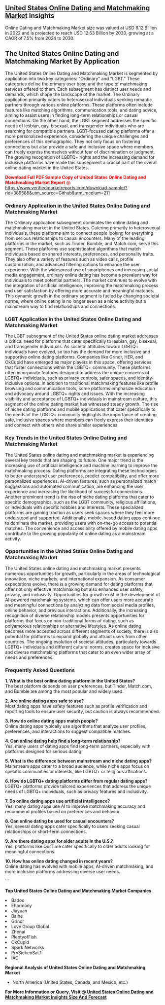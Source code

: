 <h2><a href="https://www.verifiedmarketreports.com/download-sample/?rid=389588&amp;utm_source=Github&amp;utm_medium=211" target="_blank">United States Online Dating and Matchmaking Market</a> Insights</h2><p>Online Dating and Matchmaking Market size was valued at USD 8.12 Billion in 2022 and is projected to reach USD 12.63 Billion by 2030, growing at a CAGR of 7.5% from 2024 to 2030.</p><p><h2>The United States Online Dating and Matchmaking Market By Application</h2><p>The United States Online Dating and Matchmaking Market is segmented by application into two key categories: "Ordinary" and "LGBT." These categories define the primary user base and the type of matchmaking services offered to them. Each subsegment has distinct user needs and demands, which shape the landscape of the market. The Ordinary application primarily caters to heterosexual individuals seeking romantic partners through various online platforms. These platforms often include features like matching algorithms, communication tools, and dating advice, aiming to assist users in finding long-term relationships or casual connections. On the other hand, the LGBT segment addresses the specific needs of lesbian, gay, bisexual, and transgender individuals who are searching for compatible partners. LGBT-focused dating platforms offer a more personalized experience, considering the unique challenges and preferences of this demographic. They not only focus on fostering connections but also provide a safe and inclusive space where members can freely express themselves without fear of discrimination or judgment. The growing recognition of LGBTQ+ rights and the increasing demand for inclusive platforms have made this subsegment a crucial part of the overall online dating market in the United States.<p><span class=""><span style="color: #ff0000;"><strong>Download Full PDF Sample Copy of United States Online Dating and Matchmaking Market Report</strong> @ </span><a href="https://www.verifiedmarketreports.com/download-sample/?rid=389588&amp;utm_source=Github&amp;utm_medium=211" target="_blank">https://www.verifiedmarketreports.com/download-sample/?rid=389588&amp;utm_source=Github&amp;utm_medium=211</a></span></p><h3>Ordinary Application in the United States Online Dating and Matchmaking Market</h3><p>The Ordinary application subsegment dominates the online dating and matchmaking market in the United States. Catering primarily to heterosexual individuals, these platforms aim to connect people looking for everything from serious relationships to casual encounters. Many of the leading platforms in the market, such as Tinder, Bumble, and Match.com, serve this segment. These platforms use sophisticated algorithms that match individuals based on shared interests, preferences, and personality traits. They also offer a variety of features such as video calls, profile customization, and advanced filtering options to enhance the user experience. With the widespread use of smartphones and increasing social media engagement, ordinary online dating has become a prevalent way for individuals to meet potential partners. The market continues to evolve with the integration of artificial intelligence, improving the matchmaking process and user satisfaction by offering more accurate and meaningful matches. This dynamic growth in the ordinary segment is fueled by changing societal norms, where online dating is no longer seen as a niche activity but a mainstream way to find relationships and connections.<h3>LGBT Application in the United States Online Dating and Matchmaking Market</h3><p>The LGBT subsegment of the United States online dating market addresses a critical need for platforms that cater specifically to lesbian, gay, bisexual, and transgender individuals. As societal attitudes toward LGBTQ+ individuals have evolved, so too has the demand for more inclusive and supportive online dating platforms. Companies like Grindr, HER, and OkCupid have emerged as major players in this space, offering services that foster connections within the LGBTQ+ community. These platforms often incorporate features designed to address the unique concerns of LGBTQ+ individuals, such as privacy controls, safer spaces, and identity-inclusive options. In addition to traditional matchmaking features like profile browsing and communication tools, some platforms emphasize education and advocacy around LGBTQ+ rights and issues. With the increasing visibility and acceptance of LGBTQ+ individuals in mainstream culture, this segment of the online dating market has witnessed steady growth. The rise of niche dating platforms and mobile applications that cater specifically to the needs of the LGBTQ+ community highlights the importance of creating safe, inclusive spaces where members can freely express their identities and connect with others who share similar experiences.<h3>Key Trends in the United States Online Dating and Matchmaking Market</h3><p>The United States online dating and matchmaking market is experiencing several key trends that are shaping its future. One major trend is the increasing use of artificial intelligence and machine learning to improve the matchmaking process. Dating platforms are integrating these technologies to better understand user preferences, predict compatibility, and offer more personalized experiences. AI-driven features, such as personalized match suggestions and automated communication, are enhancing the user experience and increasing the likelihood of successful connections. Another prominent trend is the rise of niche dating platforms that cater to specific demographics, such as the LGBT community, religious affiliations, or individuals with specific hobbies and interests. These specialized platforms are gaining traction as users seek spaces where they feel more understood and supported. Additionally, mobile-based dating apps continue to dominate the market, providing users with on-the-go access to potential matches. The convenience and accessibility offered by mobile dating apps contribute to the growing popularity of online dating as a mainstream activity.<h3>Opportunities in the United States Online Dating and Matchmaking Market</h3><p>The United States online dating and matchmaking market presents numerous opportunities for growth, particularly in the areas of technological innovation, niche markets, and international expansion. As consumer expectations evolve, there is a growing demand for dating platforms that offer not only effective matchmaking but also enhanced user safety, privacy, and inclusivity. Opportunities for growth exist in the development of AI-powered matchmaking systems, which can offer users more accurate and meaningful connections by analyzing data from social media profiles, online behavior, and previous interactions. Additionally, the increasing recognition of diverse relationship models presents opportunities for platforms that focus on non-traditional forms of dating, such as polyamorous relationships or alternative lifestyles. As online dating becomes more accepted across different segments of society, there is also potential for platforms to expand globally and attract users from other countries. The ongoing evolution of societal attitudes, particularly towards LGBTQ+ individuals and different cultural norms, creates space for inclusive and diverse matchmaking platforms that cater to an even wider array of needs and preferences.<h3>Frequently Asked Questions</h3><p><strong>1. What is the best online dating platform in the United States?</strong><br> The best platform depends on user preferences, but Tinder, Match.com, and Bumble are among the most popular and widely used. </p><p><strong>2. Are online dating apps safe to use?</strong><br> Most dating apps have safety features such as profile verification and reporting tools to ensure user security, but caution is always recommended. </p><p><strong>3. How do online dating apps match people?</strong><br> Online dating apps typically use algorithms that analyze user profiles, preferences, and interactions to suggest compatible matches. </p><p><strong>4. Can online dating help find a long-term relationship?</strong><br> Yes, many users of dating apps find long-term partners, especially with platforms designed for serious dating. </p><p><strong>5. What is the difference between mainstream and niche dating apps?</strong><br> Mainstream apps cater to a broad audience, while niche apps focus on specific communities or interests, like LGBTQ+ or religious affiliations. </p><p><strong>6. How do LGBTQ+ dating platforms differ from regular dating apps?</strong><br> LGBTQ+ platforms provide tailored experiences that address the unique needs of LGBTQ+ individuals, such as privacy features and inclusivity. </p><p><strong>7. Do online dating apps use artificial intelligence?</strong><br> Yes, many dating apps use AI to improve matchmaking accuracy and recommend profiles based on preferences and behavior. </p><p><strong>8. Can online dating be used for casual encounters?</strong><br> Yes, several dating apps cater specifically to users seeking casual relationships or short-term connections. </p><p><strong>9. Are there dating apps for older adults in the U.S.?</strong><br> Yes, platforms like OurTime cater specifically to older adults looking for meaningful connections. </p><p><strong>10. How has online dating changed in recent years?</strong><br> Online dating has evolved with mobile apps, AI-driven matchmaking, and more inclusive platforms addressing diverse user needs. </p>```</p><p><strong>Top United States Online Dating and Matchmaking Market Companies</strong></p><div data-test-id=""><p><li>Badoo</li><li> Eharmony</li><li> Jiayuan</li><li> Baihe</li><li> Grindr</li><li> Love Group Global</li><li> Zhenai</li><li> PlentyofFish</li><li> OkCupid</li><li> Spark Networks</li><li> ProSiebenSat.1</li><li> IAC</li></p><div><strong>Regional Analysis of&nbsp;United States Online Dating and Matchmaking Market</strong></div><ul><li dir="ltr"><p dir="ltr">North America&nbsp;(United States, Canada, and Mexico, etc.)</p></li></ul><p><strong>For More Information or Query, Visit @&nbsp;</strong><strong><a href="https://www.verifiedmarketreports.com/product/online-dating-and-matchmaking-market/?utm_source=Github&amp;utm_medium=211" target="_blank">United States Online Dating and Matchmaking Market Insights Size And Forecast</a></strong></p></div>
